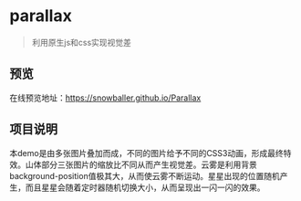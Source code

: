 # parallax

> 利用原生js和css实现视觉差

## 预览

在线预览地址：<https://snowballer.github.io/Parallax>

## 项目说明

本demo是由多张图片叠加而成，不同的图片给予不同的CSS3动画，形成最终特效。山体部分三张图片的缩放比不同从而产生视觉差。云雾是利用背景background-position值极其大，从而使云雾不断运动。星星出现的位置随机产生，而且星星会随着定时器随机切换大小，从而呈现出一闪一闪的效果。

